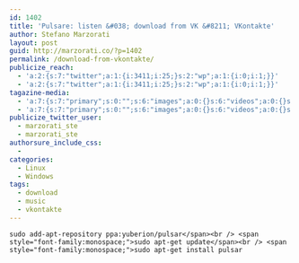 ```yaml
---
id: 1402
title: 'Pulsare: listen &#038; download from VK &#8211; VKontakte'
author: Stefano Marzorati
layout: post
guid: http://marzorati.co/?p=1402
permalink: /download-from-vkontakte/
publicize_reach:
  - 'a:2:{s:7:"twitter";a:1:{i:3411;i:25;}s:2:"wp";a:1:{i:0;i:1;}}'
  - 'a:2:{s:7:"twitter";a:1:{i:3411;i:25;}s:2:"wp";a:1:{i:0;i:1;}}'
tagazine-media:
  - 'a:7:{s:7:"primary";s:0:"";s:6:"images";a:0:{}s:6:"videos";a:0:{}s:11:"image_count";i:0;s:6:"author";s:6:"116741";s:7:"blog_id";s:8:"21149954";s:9:"mod_stamp";s:19:"2013-02-17 20:06:13";}'
  - 'a:7:{s:7:"primary";s:0:"";s:6:"images";a:0:{}s:6:"videos";a:0:{}s:11:"image_count";i:0;s:6:"author";s:6:"116741";s:7:"blog_id";s:8:"21149954";s:9:"mod_stamp";s:19:"2013-02-17 20:06:13";}'
publicize_twitter_user:
  - marzorati_ste
  - marzorati_ste
authorsure_include_css:
  - 
categories:
  - Linux
  - Windows
tags:
  - download
  - music
  - vkontakte
---
```

`sudo add-apt-repository ppa:yuberion/pulsar</span><br />
<span style="font-family:monospace;">sudo apt-get update</span><br />
<span style="font-family:monospace;">sudo apt-get install pulsar`